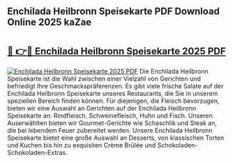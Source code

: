 ## Enchilada Heilbronn Speisekarte PDF Download Online 2025 kaZae

# <h2><a href="http://gcds4v.nevu.top/?p=Enchilada+Heilbronn+Speisekarte">🔗 👉🔴 Enchilada Heilbronn Speisekarte 2025 PDF</a></h2>

[![Enchilada Heilbronn Speisekarte 2025 PDF](https://i.imgur.com/dBaPXMq.png)](http://gcds4v.nevu.top/?p=Enchilada+Heilbronn+Speisekarte)
Die Enchilada Heilbronn Speisekarte ist die Wahl zwischen einer Vielzahl von Gerichten und befriedigt Ihre Geschmackspräferenzen. Es gibt viele frische Salate auf der Enchilada Heilbronn Speisekarte unseres Restaurants, die Sie in unserem speziellen Bereich finden können. Für diejenigen, die Fleisch bevorzugen, bieten wir eine Auswahl an Gerichten auf der Enchilada Heilbronn Speisekarte an: Rindfleisch, Schweinefleisch, Huhn und Fisch. Unseren Auserwählten bieten wir Gourmet-Gerichte wie Schaschlik und Steak an, die bei lebendem Feuer zubereitet werden. Unsere Enchilada Heilbronn Speisekarte bietet eine große Auswahl an Desserts, von klassischen Torten und Kuchen bis hin zu exquisiten Crème Brûlée und Schokoladen-Schokoladen-Extras.
